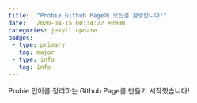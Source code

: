 ```yaml
---
title:  "Probie Github Page에 오신걸 환영합니다!"
date:   2020-04-15 00:34:22 +0900
categories: jekyll update
badges:
 - type: primary
   tag: major
 - type: info
   tag: info
---
```


Probie 언어를 정리하는 Github Page를 만들기 시작했습니다!
